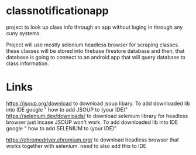# classnotificationapp
project to look up class info through an app without loging in through any cuny systems.

Project will use mostly selenium headless browser for scraping classes. these classes will be stored into firebase firestore database and then, that database is going to connect to an android app that will query database to class information.

# Links
https://jsoup.org/download to download jsoup libary. To add downloaded lib into IDE google " how to add JSOUP to (your IDE)"
https://selenium.dev/downloads/ to download selenium library for headless browser just incase JSOUP won't work. To add downloaded lib into IDE google " how to add SELENIUM to (your IDE)"

https://chromedriver.chromium.org/ to download headless browser that works together with selenium. need to also add this to IDE
